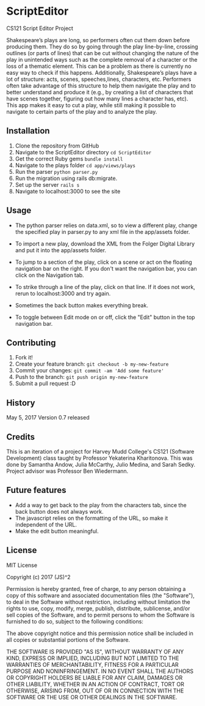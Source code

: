 # ScriptEditor
CS121 Script Editor Project

Shakespeare’s plays are long, so performers often cut them down before producing them. 
They do so by going through the play line-by-line, crossing outlines (or parts of lines) 
that can be cut without changing the nature of the play in unintended ways such as the complete 
removal of a character or the loss of a thematic element. This can be a problem as there is currently 
no easy way to check if this happens. Additionally, Shakespeare’s plays have a lot of structure: acts, 
scenes, speeches,lines, characters, etc. Performers often take advantage of this structure to 
help them navigate the play and to better understand and produce it (e.g., by creating a list of 
characters that have scenes together, figuring out how many lines a character has, etc). This app 
makes it easy to cut a play, while still making it possible to navigate to certain parts of the play and to analyze the play.

## Installation

1. Clone the repository from GitHub
2. Navigate to the ScriptEditor directory `cd ScriptEditor`
3. Get the correct Ruby gems `bundle install`
4. Navigate to the plays folder `cd app/views/plays`
5. Run the parser `python parser.py`
6. Run the migration using rails db:migrate.
7. Set up the server `rails s`
8. Navigate to localhost:3000 to see the site

## Usage

* The python parser relies on data.xml, so to view a different play, change the specified play in parser.py to any xml file in the app/assets folder.
* To import a new play, download the XML from the Folger Digital Library and put it into the app/assets folder.
* To jump to a section of the play, click on a scene or act on the floating navigation bar on the right. If you don't want the navigation bar, you can click on the Navigation tab.
* To strike through a line of the play, click on that line. If it does not work, rerun to localhost:3000 and try again.
* Sometimes the back button makes everything break.

* To toggle between Edit mode on or off, click the "Edit" button in the top navigation bar. 


## Contributing

1. Fork it!
2. Create your feature branch: `git checkout -b my-new-feature`
3. Commit your changes: `git commit -am 'Add some feature'`
4. Push to the branch: `git push origin my-new-feature`
5. Submit a pull request :D

## History

May 5, 2017 Version 0.7 released

## Credits

This is an iteration of a project for Harvey Mudd College's CS121 (Software Development) class taught by Professor Yekaterina Kharitonova. 
This was done by Samantha Andow, Julia McCarthy, Julio Medina, and Sarah Sedky. Project advisor was Professor Ben Wiedermann.

## Future features
* Add a way to get back to the play from the characters tab, since the back button does not always work.
* The javascript relies on the formatting of the URL, so make it independent of the URL.
* Make the edit button meaningful.

## License

MIT License

Copyright (c) 2017 (JS)^2

Permission is hereby granted, free of charge, to any person obtaining a copy
of this software and associated documentation files (the "Software"), to deal
in the Software without restriction, including without limitation the rights
to use, copy, modify, merge, publish, distribute, sublicense, and/or sell
copies of the Software, and to permit persons to whom the Software is
furnished to do so, subject to the following conditions:

The above copyright notice and this permission notice shall be included in all
copies or substantial portions of the Software.

THE SOFTWARE IS PROVIDED "AS IS", WITHOUT WARRANTY OF ANY KIND, EXPRESS OR
IMPLIED, INCLUDING BUT NOT LIMITED TO THE WARRANTIES OF MERCHANTABILITY,
FITNESS FOR A PARTICULAR PURPOSE AND NONINFRINGEMENT. IN NO EVENT SHALL THE
AUTHORS OR COPYRIGHT HOLDERS BE LIABLE FOR ANY CLAIM, DAMAGES OR OTHER
LIABILITY, WHETHER IN AN ACTION OF CONTRACT, TORT OR OTHERWISE, ARISING FROM,
OUT OF OR IN CONNECTION WITH THE SOFTWARE OR THE USE OR OTHER DEALINGS IN THE
SOFTWARE.

